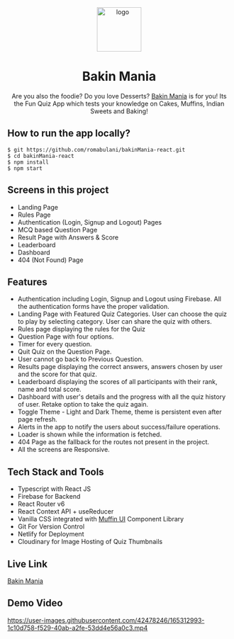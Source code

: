 
<div align="center">
  <img src="https://res.cloudinary.com/dtrjdcrme/image/upload/v1649999358/quiz/logo_an0oti.webp" height="100" width="100" alt="logo"/>
  <h1>Bakin Mania</h1>
    <p>Are you also the foodie? Do you love Desserts? <a href="https://bakin-mania.netlify.app/">Bakin Mania</a> is for you! Its the Fun Quiz App which tests your knowledge on Cakes, Muffins, Indian Sweets and Baking!</p>
 </div>

## How to run the app locally?
```
$ git https://github.com/romabulani/bakinMania-react.git
$ cd bakinMania-react
$ npm install
$ npm start
```

## Screens in this project
- Landing Page
- Rules Page
- Authentication (Login, Signup and Logout) Pages
- MCQ based Question Page
- Result Page with Answers & Score
- Leaderboard
- Dashboard
- 404 (Not Found) Page

## Features
- Authentication including Login, Signup and Logout using Firebase. All the authentication forms have the proper validation.
- Landing Page with Featured Quiz Categories. User can choose the quiz to play by selecting category. User can share the quiz with others.
- Rules page displaying the rules for the Quiz
- Question Page with four options.
- Timer for every question.
- Quit Quiz on the Question Page.
- User cannot go back to Previous Question.
- Results page displaying the correct answers, answers chosen by user and the score for that quiz.
- Leaderboard displaying the scores of all participants with their rank, name and total score.
- Dashboard with user's details and the progress with all the quiz history of user. Retake option to take the quiz again.
- Toggle Theme - Light and Dark Theme, theme is persistent even after page refresh.
- Alerts in the app to notify the users about success/failure operations.
- Loader is shown while the information is fetched.
- 404 Page as the fallback for the routes not present in the project.
- All the screens are Responsive.

## Tech Stack and Tools
- Typescript with React JS
- Firebase for Backend
- React Router v6
- React Context API + useReducer
- Vanilla CSS integrated with [Muffin UI](https://muffinui.netlify.app/) Component Library
- Git For Version Control
- Netlify for Deployment
- Cloudinary for Image Hosting of Quiz Thumbnails

## Live Link
[Bakin Mania](https://bakin-mania.netlify.app/)

## Demo Video
https://user-images.githubusercontent.com/42478246/165312993-1c10d758-f529-40ab-a2fe-53dd4e56a0c3.mp4
